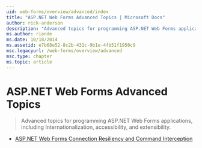 ```yaml
---
uid: web-forms/overview/advanced/index
title: "ASP.NET Web Forms Advanced Topics | Microsoft Docs"
author: rick-anderson
description: "Advanced topics for programming ASP.NET Web Forms applications, including Internationalization, accessibility, and extensibility."
ms.author: riande
ms.date: 10/18/2014
ms.assetid: e7b68e52-8c2b-431c-9b1e-4fb51f1950c9
msc.legacyurl: /web-forms/overview/advanced
msc.type: chapter
ms.topic: article
---
```

# ASP.NET Web Forms Advanced Topics

> Advanced topics for programming ASP.NET Web Forms applications, including Internationalization, accessibility, and extensibility.

- [ASP.NET Web Forms Connection Resiliency and Command Interception](aspnet-web-forms-connection-resiliency-and-command-interception.md)
